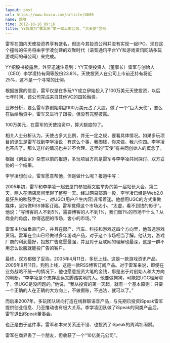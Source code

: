 ```yaml
---
layout: post
url: https://www.huxiu.com/article/4680
name: 虎嗅
time: 2012-10-16 09:16
title: YY将成为“雷军系”第一家上市公司，“大天使”显形
---
```

雷军在国内天使投资界享有盛名，但迄今其投资公司并没有实现一起IPO。现在这个撞线的任务将由李学凌创建的欢聚时代（语音通讯平台YY和游戏资讯网站多玩游戏网的母公司）来完成。

YY招股书披露后，外界迅速注意到：YY天使投资人（董事长）雷军与创始人（CEO）李学凌持有同等股份23.8%。天使投资人在公司上市前还持有将近25%，这不是一个寻常的比例。

根据披露的信息，雷军仅是在多玩YY成立伊始投入了100万美元天使投资，以后七年时间，该公司完成来自其他VC的四轮融资。

业界分析，要么雷军靠创始期那100万美元占了大股，做了一个“巨大天使”，要么在后续融资中，雷军又进行了跟投，但没有完整披露。

100万美元，在雷军的天使投资中，算大额度的了。

相关人士分析认为，天使占多大比例，并无一定之规，要看具体情况。如果多玩项目的诞生是雷军找到李学凌说：有这么个事，我掏钱，你来做，我六你四。李学凌也答应了。那么这样的情况也并非不合理。这里的“天使”有共同创始人的概念了。

根据《创业家》杂志以前的报道，多玩项目方向是雷军与李学凌共同探讨、双方妥协的一个结果。

李学凌想创业，雷军愿意帮他，但是做什么呢？报道中写：

2005年初，雷军和李学凌一起去厦门参加蔡文胜举办的第一届站长大会。第二天，两人在酒店房间里聊了整整一天。经过网易部落一役，李学凌已经是Web2.0最狂热的吹鼓手之一，对UGC(用户产生内容)非常着迷。他想用UGC的方式重做媒体，坚持做RSS博客订阅。雷军觉得这个市场太小，“太虚，看不到钱的影子”。他说：“写博客的人不到5%，需要博客的人不到1%，我们做1%的市场干什么？从商业的角度，你得选肥的市场，舍小的市场。”?

雷军主张做垂直门户，并且在房产、汽车、科技和游戏这四个方向里，他首选游戏资讯。雷军在金山已经做过多年游戏产品，对于这个市场相当了解。他认为，游戏厂商的利润最好，投放广告意愿最强，并且对于互联网的理解也最深，这是一群不用怎么说服就能投广告的客户。

最终，双方都做了妥协。2005年4月11日，多玩上线。这是一款游戏资讯产品。2005年9月11日，狗狗上线，这是一款RSS博客订阅产品。对于雷军来说，即便在业务战略不统一的情况下，他也愿意投资大笔的金钱，那是出于对创始人和大方向的判断。“李学凌是个志存高远又脚踏实地的人。他要做狗狗，可能把UGC理解窄了，但UGC是没问题的。”他说，“我从投资的第一天起，就有一个基本原则：只要一个正确的人在正确的大方向上，不做假账，不违法，就可以了。”

而后来2007年，多玩团队转向打造在线群聊语音产品，与先期已投资iSpeak雷军提供创业信息、乃至推动也有极大关系。李学凌团队做了iSpeak的同类产品后，雷军退出iSpeak董事会。

也正是由于这件事，雷军和本来关系还不错、也投资了iSpeak的周鸿祎闹掰。

雷军在商界丢了一个朋友，但收获了一个“10亿美元公司”。

